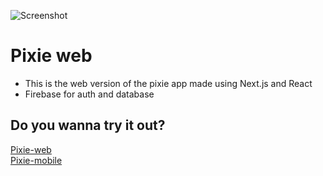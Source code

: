 ![Screenshot](https://github.com/FrostyCake47/Pixie---Personal-Diary/blob/main/assets/pixieWide.png)
# Pixie web
- This is the web version of the pixie app made using Next.js and React
- Firebase for auth and database

## Do you wanna try it out?
[Pixie-web](https://pixie-web-two.vercel.app) <br/>
[Pixie-mobile](https://github.com/FrostyCake47/Pixie---Personal-Diary)
